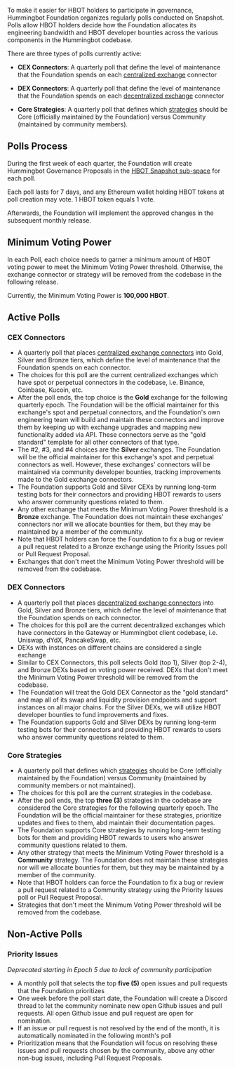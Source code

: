 To make it easier for HBOT holders to participate in governance, Hummingbot Foundation organizes regularly polls conducted on Snapshot. Polls allow HBOT holders decide how the Foundation allocates its engineering bandwidth and HBOT developer bounties across the various components in the Hummingbot codebase.

There are three types of polls currently active:

* **CEX Connectors**: A quarterly poll that define the level of maintenance that the Foundation spends on each [centralized exchange](/exchanges/) connector

* **DEX Connectors**: A quarterly poll that define the level of maintenance that the Foundation spends on each [decentralized exchange](/gateway/) connector

* **Core Strategies**: A quarterly poll that defines which [strategies](/strategies) should be Core (officially maintained by the Foundation) versus Community (maintained by community members).

## Polls Process

During the first week of each quarter, the Foundation will create Hummingbot Governance Proposals in the [HBOT Snapshot sub-space](https://snapshot.org/#/hbot.eth) for each poll.

Each poll lasts for 7 days, and any Ethereum wallet holding HBOT tokens at poll creation may vote. 1 HBOT token equals 1 vote.

Afterwards, the Foundation will implement the approved changes in the subsequent monthly release.

## Minimum Voting Power

In each Poll, each choice needs to garner a minimum amount of HBOT voting power to meet the Minimum Voting Power threshold. Otherwise, the exchange connector or strategy will be removed from the codebase in the following release.

Currently, the Minimum Voting Power is **100,000 HBOT**.

## Active Polls

### CEX Connectors

* A quarterly poll that places [centralized exchange connectors](/exchanges/) into Gold, Silver and Bronze tiers, which define the level of maintenance that the Foundation spends on each connector.
* The choices for this poll are the current centralized exchanges which have spot or perpetual connectors in the codebase, i.e. Binance, Coinbase, Kucoin, etc.
* After the poll ends, the top choice is the **Gold** exchange for the following quarterly epoch. The Foundation will be the official maintainer for this exchange's spot and perpetual connectors, and the Foundation's own engineering team will build and maintain these connectors and improve them by keeping up with exchange upgrades and mapping new functionality added via API. These connectors serve as the "gold standard" template for all other connectors of that type.
* The #2, #3, and #4 choices are the **Silver** exchanges. The Foundation will be the official maintainer for this exchange's spot and perpetual connectors as well. However, these exchanges' connectors will be maintained via community developer bounties, tracking improvements made to the Gold exchange connectors.
* The Foundation supports Gold and Silver CEXs by running long-term testing bots for their connectors and providing HBOT rewards to users who answer community questions related to them.
* Any other exchange that meets the Minimum Voting Power threshold is a **Bronze** exchange. The Foundation does not maintain these exchanges' connectors nor will we allocate bounties for them, but they may be maintained by a member of the community.
* Note that HBOT holders can force the Foundation to fix a bug or review a pull request related to a Bronze exchange using the Priority Issues poll or Pull Request Proposal.
* Exchanges that don't meet the Minimum Voting Power threshold will be removed from the codebase.

### DEX Connectors

* A quarterly poll that places [decentralized exchange connectors](/gateway/) into Gold, Silver and Bronze tiers, which define the level of maintenance that the Foundation spends on each connector.
* The choices for this poll are the current decentralized exchanges which have connectors in the Gateway or Hummingbot client codebase, i.e. Uniswap, dYdX, PancakeSwap, etc.
* DEXs with instances on different chains are considered a single exchange 
* Similar to CEX Connectors, this poll selects Gold (top 1), Silver (top 2-4), and Bronze DEXs based on voting power received. DEXs that don't meet the Minimum Voting Power threshold will be removed from the codebase.
* The Foundation will treat the Gold DEX Connector as the "gold standard" and map all of its swap and liquidity provision endpoints and support instances on all major chains. For the Silver DEXs, we will utilize HBOT developer bounties to fund improvements and fixes.
* The Foundation supports Gold and Silver DEXs by running long-term testing bots for their connectors and providing HBOT rewards to users who answer community questions related to them.

### Core Strategies

* A quarterly poll that defines which [strategies](/strategies) should be Core (officially maintained by the Foundation) versus Community (maintained by community members or not maintained).
* The choices for this poll are the current strategies in the codebase.
* After the poll ends, the top **three (3)** strategies in the codebase are considered the Core strategies for the following quarterly epoch. The Foundation will be the official maintainer for these strategies, prioritize updates and fixes to them, abd maintain their documentation pages.
* The Foundation supports Core strategies by running long-term testing bots for them and providing HBOT rewards to users who answer community questions related to them.
* Any other strategy that meets the Minimum Voting Power threshold is a **Community** strategy. The Foundation does not maintain these strategies nor will we allocate bounties for them, but they may be maintained by a member of the community.
* Note that HBOT holders can force the Foundation to fix a bug or review a pull request related to a Community strategy using the Priority Issues poll or Pull Request Proposal.
* Strategies that don't meet the Minimum Voting Power threshold will be removed from the codebase.

## Non-Active Polls

### Priority Issues

*Deprecated starting in Epoch 5 due to lack of community participation*

* A monthly poll that selects the top **five (5)** open issues and pull requests that the Foundation prioritizes
* One week before the poll start date, the Foundation will create a Discord thread to let the community nominate new open Github issues and pull requests. All open Github issue and pull request are open for nomination.
* If an issue or pull request is not resolved by the end of the month, it is automatically nominated in the following month's poll
* Prioritization means that the Foundation will focus on resolving these issues and pull requests chosen by the community, above any other non-bug issues, including Pull Request Proposals.
